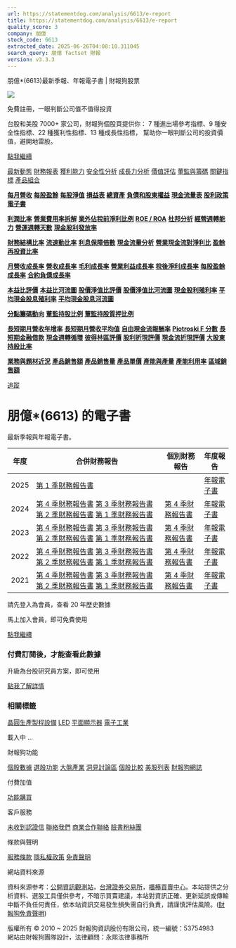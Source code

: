 ```yaml
---
url: https://statementdog.com/analysis/6613/e-report
title: https://statementdog.com/analysis/6613/e-report
quality_score: 3
company: 朋億
stock_code: 6613
extracted_date: 2025-06-26T04:08:10.311045
search_query: 朋億 factset 財報
version: v3.3.3
---
```


朋億\*(6613)最新季報、年報電子書 | 財報狗股票















![](https://www.facebook.com/tr?id=1265443774131605&ev=PageView&noscript=1)













































































免費註冊，一眼判斷公司值不值得投資

台股和美股 7000+ 家公司，財報狗個股頁提供你：
7 種進出場參考指標、9 種安全性指標、22 種獲利性指標、13 種成長性指標，
幫助你一眼判斷公司的投資價值，避開地雷股。

[點我繼續](/users/sign_up)

[最新動態](/analysis/6613)
[財務報表](/analysis/6613/monthly-revenue)
[獲利能力](/analysis/6613/profit-margin)
[安全性分析](/analysis/6613/financial-structure-ratio)
[成長力分析](/analysis/6613/monthly-revenue-growth-rate)
[價值評估](/analysis/6613/pe)
[董監與籌碼](/analysis/6613/broker-trading)
[關鍵指標](/analysis/6613/long-term-and-short-term-monthly-revenue-yoy)
[產品組合](/analysis/6613/ai-search)

[**每月營收**](/analysis/6613/monthly-revenue)
[**每股盈餘**](/analysis/6613/eps)
[**每股淨值**](/analysis/6613/nav)
[**損益表**](/analysis/6613/income-statement)
[**總資產**](/analysis/6613/assets)
[**負債和股東權益**](/analysis/6613/liabilities-and-equity)
[**現金流量表**](/analysis/6613/cash-flow-statement)
[**股利政策**](/analysis/6613/dividend-policy)
[**電子書**](/analysis/6613/e-report)

[**利潤比率**](/analysis/6613/profit-margin)
[**營業費用率拆解**](/analysis/6613/operating-expense-ratio)
[**業外佔稅前淨利比例**](/analysis/6613/non-operating-income-to-profit-before-tax)
[**ROE / ROA**](/analysis/6613/roe-roa)
[**杜邦分析**](/analysis/6613/du-pont-analysis)
[**經營週轉能力**](/analysis/6613/turnover-ratio)
[**營運週轉天數**](/analysis/6613/turnover-days)
[**現金股利發放率**](/analysis/6613/dividend-payout-ratio)

[**財務結構比率**](/analysis/6613/financial-structure-ratio)
[**流速動比率**](/analysis/6613/current-ratio-and-quick-ratio)
[**利息保障倍數**](/analysis/6613/interest-coverage-ratio)
[**現金流量分析**](/analysis/6613/cash-flow-analysis)
[**營業現金流對淨利比**](/analysis/6613/operating-cash-flow-to-net-income-ratio)
[**盈餘再投資比率**](/analysis/6613/reinvestment-rate)

[**月營收成長率**](/analysis/6613/monthly-revenue-growth-rate)
[**營收成長率**](/analysis/6613/revenue-growth-rate)
[**毛利成長率**](/analysis/6613/gross-profit-growth-rate)
[**營業利益成長率**](/analysis/6613/operating-income-growth-rate)
[**稅後淨利成長率**](/analysis/6613/net-income-growth-rate)
[**每股盈餘成長率**](/analysis/6613/eps-growth-rate)
[**合約負債成長率**](/analysis/6613/current-contract-liabilities-growth-rate)

[**本益比評價**](/analysis/6613/pe)
[**本益比河流圖**](/analysis/6613/pe-band)
[**股價淨值比評價**](/analysis/6613/pb)
[**股價淨值比河流圖**](/analysis/6613/pb-band)
[**現金股利殖利率**](/analysis/6613/dividend-yield)
[**平均現金股息殖利率**](/analysis/6613/average-dividend-yield)
[**平均現金股息河流圖**](/analysis/6613/average-dividend-yield-band)

[**分點籌碼動向**](/analysis/6613/broker-trading)
[**董監持股比例**](/analysis/6613/board-members-and-supervisors-shares-to-shares-outstanding-ratio)
[**董監持股質押比例**](/analysis/6613/pledging-ratio-of-board-members-and-supervisors)

[**長短期月營收年增率**](/analysis/6613/long-term-and-short-term-monthly-revenue-yoy)
[**長短期月營收平均值**](/analysis/6613/average-long-term-and-short-term-monthly-revenue)
[**自由現金流報酬率**](/analysis/6613/croic)
[**Piotroski F 分數**](/analysis/6613/piotroski-f-score)
[**長短期金融借款**](/analysis/6613/financial-borrowing)
[**現金週轉循環**](/analysis/6613/cash-conversion-cycle)
[**彼得林區評價**](/analysis/6613/peter-lynch-valuation)
[**股利折現評價**](/analysis/6613/dividend-discount-valuation)
[**現金流折現評價**](/analysis/6613/dcf-valuation)
[**大股東持股比率**](/analysis/6613/majority-shareholders-share-ratio)

[**業務與題材近況**](/analysis/6613/ai-search)
[**產品銷售額**](/analysis/6613/product-sales-figure)
[**產品銷售量**](/analysis/6613/product-sales-volume)
[**產品單價**](/analysis/6613/product-unit-price)
[**產能與產量**](/analysis/6613/production-capacity)
[**產能利用率**](/analysis/6613/production-capacity-utilization)
[**區域銷售額**](/analysis/6613/product-regional-sales)

[追蹤](/users/sign_up)

# 朋億\*(6613) 的電子書

最新季報與年報電子書。

| 年度 | 合併財務報告 | 個別財務報告 | 年度報告 |
| --- | --- | --- | --- |
| 2025 | [第 1 季財務報告書](https://doc.twse.com.tw/server-java/t57sb01?co_id=6613&colorchg=1&kind=A&step=9&filename=202501_6613_AI1.pdf) |  | [年報電子書](/analysis) |
| 2024 | [第 4 季財務報告書](https://doc.twse.com.tw/server-java/t57sb01?co_id=6613&colorchg=1&kind=A&step=9&filename=202404_6613_AI1.pdf)  [第 3 季財務報告書](https://doc.twse.com.tw/server-java/t57sb01?co_id=6613&colorchg=1&kind=A&step=9&filename=202403_6613_AI1.pdf)  [第 2 季財務報告書](https://doc.twse.com.tw/server-java/t57sb01?co_id=6613&colorchg=1&kind=A&step=9&filename=202402_6613_AI1.pdf)  [第 1 季財務報告書](https://doc.twse.com.tw/server-java/t57sb01?co_id=6613&colorchg=1&kind=A&step=9&filename=202401_6613_AI1.pdf) | [第 4 季財務報告書](https://doc.twse.com.tw/server-java/t57sb01?co_id=6613&colorchg=1&kind=A&step=9&filename=202404_6613_AI3.pdf) | [年報電子書](https://doc.twse.com.tw/server-java/t57sb01?co_id=6613&colorchg=1&kind=F&step=9&filename=2024_6613_20250520F04.pdf) |
| 2023 | [第 4 季財務報告書](https://doc.twse.com.tw/server-java/t57sb01?co_id=6613&colorchg=1&kind=A&step=9&filename=202304_6613_AI1.pdf)  [第 3 季財務報告書](https://doc.twse.com.tw/server-java/t57sb01?co_id=6613&colorchg=1&kind=A&step=9&filename=202303_6613_AI1.pdf)  [第 2 季財務報告書](https://doc.twse.com.tw/server-java/t57sb01?co_id=6613&colorchg=1&kind=A&step=9&filename=202302_6613_AI1.pdf)  [第 1 季財務報告書](https://doc.twse.com.tw/server-java/t57sb01?co_id=6613&colorchg=1&kind=A&step=9&filename=202301_6613_AI1.pdf) | [第 4 季財務報告書](https://doc.twse.com.tw/server-java/t57sb01?co_id=6613&colorchg=1&kind=A&step=9&filename=202304_6613_AI3.pdf) | [年報電子書](https://doc.twse.com.tw/server-java/t57sb01?co_id=6613&colorchg=1&kind=F&step=9&filename=2023_6613_20240521F04.pdf) |
| 2022 | [第 4 季財務報告書](https://doc.twse.com.tw/server-java/t57sb01?co_id=6613&colorchg=1&kind=A&step=9&filename=202204_6613_AI1.pdf)  [第 3 季財務報告書](https://doc.twse.com.tw/server-java/t57sb01?co_id=6613&colorchg=1&kind=A&step=9&filename=202203_6613_AI1.pdf)  [第 2 季財務報告書](https://doc.twse.com.tw/server-java/t57sb01?co_id=6613&colorchg=1&kind=A&step=9&filename=202202_6613_AI1.pdf)  [第 1 季財務報告書](https://doc.twse.com.tw/server-java/t57sb01?co_id=6613&colorchg=1&kind=A&step=9&filename=202201_6613_AI1.pdf) | [第 4 季財務報告書](https://doc.twse.com.tw/server-java/t57sb01?co_id=6613&colorchg=1&kind=A&step=9&filename=202204_6613_AI3.pdf) | [年報電子書](https://doc.twse.com.tw/server-java/t57sb01?co_id=6613&colorchg=1&kind=F&step=9&filename=2022_6613_20230524F04.pdf) |
| 2021 | [第 4 季財務報告書](https://doc.twse.com.tw/server-java/t57sb01?co_id=6613&colorchg=1&kind=A&step=9&filename=202104_6613_AI1.pdf)  [第 3 季財務報告書](https://doc.twse.com.tw/server-java/t57sb01?co_id=6613&colorchg=1&kind=A&step=9&filename=202103_6613_AI1.pdf)  [第 2 季財務報告書](https://doc.twse.com.tw/server-java/t57sb01?co_id=6613&colorchg=1&kind=A&step=9&filename=202102_6613_AI1.pdf)  [第 1 季財務報告書](https://doc.twse.com.tw/server-java/t57sb01?co_id=6613&colorchg=1&kind=A&step=9&filename=202101_6613_AI1.pdf) | [第 4 季財務報告書](https://doc.twse.com.tw/server-java/t57sb01?co_id=6613&colorchg=1&kind=A&step=9&filename=202104_6613_AI3.pdf) | [年報電子書](https://doc.twse.com.tw/server-java/t57sb01?co_id=6613&colorchg=1&kind=F&step=9&filename=2021_6613_20220524F04.pdf) |

請先登入為會員，查看 20 年歷史數據

馬上加入會員，即可免費使用

[點我繼續](/users/sign_up)

### 付費訂閱後，才能查看此數據

升級為台股研究員方案，即可使用

[點我了解詳情](/pricing)

### 相關標籤

[晶圓生產製程設備](/tags/1417)
[LED](/tags/357)
[平面顯示器](/tags/354)
[電子工業](/tags/329)

載入中 ...





財報狗功能

[個股數據](/analysis)
[選股功能](/screeners)
[大盤產業](/taiex)
[洞見討論區](/insight)
[個股比較](/compare/tpe)
[美股列表](/us-stock-list)
[財報狗網誌](/blog/)

付費加值

[功能購買](/pricing)

客戶服務

[未收到認證信](/users/recv_auth_fail)
[聯絡我們](/contact)
[商業合作聯絡](/contact)
[臉書粉絲團](//www.facebook.com/statementdog)

條款與聲明

[服務條款](/law/tos)
[隱私權政策](/law/privacy)
[免責聲明](/law/disclaimer)

網站資料來源

資料來源参考：[公開資訊觀測站](http://mops.twse.com.tw/mops/web/index)，[台灣證券交易所](http://www.tse.com.tw/)，[櫃檯買賣中心](http://www.otc.org.tw/)。本站提供之分析資料、選股工具僅供參考，不暗示買賣建議，本站對資訊正確、更新延誤或傳輸中斷不負任何責任，依本站資訊交易發生損失需自行負責，請謹慎評估風險。([財報狗免責聲明](/law/disclaimer))

版權所有 © 2010 ~ 2025 財報狗資訊股份有限公司，統一編號：53754983  
網站由財報狗團隊設計，法律顧問：永熙法律事務所